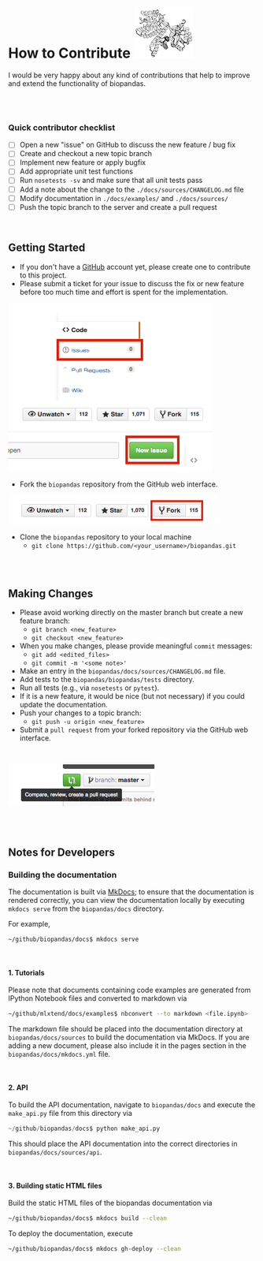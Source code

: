 # How to Contribute ![](img/logos/1r8j_120.png)

I would be very happy about any kind of contributions that help to improve and extend the functionality of biopandas.

<br>
<br>

### Quick contributor checklist

- [ ]  Open a new "issue" on GitHub to discuss the new feature / bug fix  
- [ ]  Create and checkout a new topic branch   
- [ ]  Implement new feature or apply bugfix  
- [ ]  Add appropriate unit test functions  
- [ ]  Run `nosetests -sv` and make sure that all unit tests pass  
- [ ]  Add a note about the change to the `./docs/sources/CHANGELOG.md` file  
- [ ]  Modify documentation in `./docs/examples/` and `./docs/sources/`  
- [ ]  Push the topic branch to the server and create a pull request

<br>


## Getting Started

- If you don't have a [GitHub](https://github.com) account yet, please create one to contribute to this project.
- Please submit a ticket for your issue to discuss the fix or new feature before too much time and effort is spent for the implementation.

![](img/contributing/new_issue.png)

- Fork the `biopandas` repository from the GitHub web interface.

![](img/contributing/fork.png)

- Clone the `biopandas` repository to your local machine
	- `git clone https://github.com/<your_username>/biopandas.git`

<br>
<br>

## Making Changes

- Please avoid working directly on the master branch but create a new feature branch:
	- `git branch <new_feature>`
	- `git checkout <new_feature>`
- When you make changes, please provide meaningful `commit` messages:
	- `git add <edited_files>`
	- `git commit -m '<some note>'`
- Make an entry in the `biopandas/docs/sources/CHANGELOG.md` file.
- Add tests to the `biopandas/biopandas/tests` directory.
- Run all tests (e.g., via `nosetests`  or `pytest`).
- If it is a new feature, it would be nice (but not necessary) if you could update the documentation.
- Push your changes to a topic branch:
	- `git push -u origin <new_feature>`
- Submit a `pull request` from your forked repository via the GitHub web interface.

<br>

![](img/contributing/pull_request.png)

<br>
<br>

## Notes for Developers

### Building the documentation

The documentation is built via [MkDocs](http://www.mkdocs.org); to ensure that the documentation is rendered correctly, you can view the documentation locally by executing `mkdocs serve` from the `biopandas/docs` directory.

For example,

```bash
~/github/biopandas/docs$ mkdocs serve
```

<br>

#### 1. Tutorials

Please note that documents containing code examples are generated from IPython Notebook files and converted to markdown via

```bash
~/github/mlxtend/docs/examples$ nbconvert --to markdown <file.ipynb>
```

The markdown file should be placed into the documentation directory at `biopandas/docs/sources` to build the documentation via  MkDocs.
If you are adding a new document, please also include it in the pages section in the `biopandas/docs/mkdocs.yml` file.

<br>

#### 2. API

To build the API documentation, navigate to `biopandas/docs` and execute the `make_api.py` file from this directory via

```python
~/github/biopandas/docs$ python make_api.py
```

This should place the API documentation into the correct directories in `biopandas/docs/sources/api`.

<br>

#### 3. Building static HTML files

Build the static HTML files of the biopandas documentation via

```bash
~/github/biopandas/docs$ mkdocs build --clean
```

To deploy the documentation, execute

```bash
~/github/biopandas/docs$ mkdocs gh-deploy --clean
```
